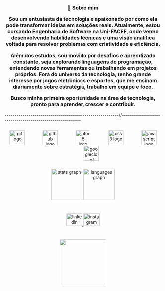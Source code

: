<h3 align="center">🎯 Sobre mim

Sou um entusiasta da tecnologia e apaixonado por como ela pode transformar ideias em soluções reais. Atualmente, estou cursando Engenharia de Software na Uni-FACEF, onde venho desenvolvendo habilidades técnicas e uma visão analítica voltada para resolver problemas com criatividade e eficiência.

Além dos estudos, sou movido por desafios e aprendizado constante, seja explorando linguagens de programação, entendendo novas ferramentas ou trabalhando em projetos próprios. Fora do universo da tecnologia, tenho grande interesse por jogos eletrônicos e esportes, que me ensinam diariamente sobre estratégia, trabalho em equipe e foco.

Busco minha primeira oportunidade na área de tecnologia, pronto para aprender, crescer e contribuir.</h3>
                                                         ---------------------------------------------------------//---------------------------------------------------------
###

<div align="center">
  <img src="https://cdn.jsdelivr.net/gh/devicons/devicon/icons/git/git-original.svg" height="48" alt="git logo"  />
  <img width="50" />
  <img src="https://cdn.jsdelivr.net/gh/devicons/devicon/icons/github/github-original.svg" height="48" alt="github logo"  />
  <img width="50" />
  <img src="https://cdn.jsdelivr.net/gh/devicons/devicon/icons/html5/html5-original.svg" height="48" alt="html5 logo"  />
  <img width="50" />
  <img src="https://cdn.jsdelivr.net/gh/devicons/devicon/icons/css3/css3-original.svg" height="48" alt="css3 logo"  />
  <img width="50" />
  <img src="https://cdn.jsdelivr.net/gh/devicons/devicon/icons/javascript/javascript-original.svg" height="48" alt="javascript logo"  />
  <img width="50" />
  <img src="https://cdn.jsdelivr.net/gh/devicons/devicon/icons/googlecloud/googlecloud-original.svg" height="48" alt="googlecloud logo"  />
</div>

###

<div align="center">
  <img src="https://github-readme-stats.vercel.app/api?username=victorgbsilva&hide_title=false&hide_rank=false&show_icons=true&include_all_commits=true&count_private=true&disable_animations=false&theme=dracula&locale=en&hide_border=true&order=1" height="100" alt="stats graph"  />
  <img src="https://github-readme-stats.vercel.app/api/top-langs?username=victorgbsilva&locale=en&hide_title=true&layout=compact&card_width=320&langs_count=5&theme=dracula&hide_border=true&order=2&custom_title=Linguagens%20mais%20utilizadas" height="100" alt="languages graph"  />
</div>

###

<br clear="both">

<div align="center">
  <a href="https://www.linkedin.com/in/victorgbsilva/" target="_blank">
    <img src="https://raw.githubusercontent.com/maurodesouza/profile-readme-generator/master/src/assets/icons/social/linkedin/default.svg" width="52" height="40" alt="linkedin logo"  />
  </a>
  <a href="https://instagram.com/vitaogomess" target="_blank">
    <img src="https://raw.githubusercontent.com/maurodesouza/profile-readme-generator/master/src/assets/icons/social/instagram/default.svg" width="52" height="40" alt="instagram logo"  />
  </a>
</div>

###

<br clear="both">

<div align="center">
  <img height="150" src="https://pa1.aminoapps.com/7094/61a0f7dd0a3db2608cfdc46140deff3f544307f9r1-256-256_00.gif"  />
</div>

###
